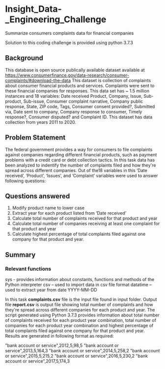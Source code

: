 # Insight_Data-_Engineering_Challenge
Summarize consumers complaints data for financial companies

Solution to this coding challenge is provided using python 3.7.3

## Background 
  This database is open source publically available dataset available at https://www.consumerfinance.gov/data-research/consumer-complaints/#download-the-data This dataset is collection of complaints about consumer financial products and services. Complaints were sent to these financial companies for responses. 
  This data set has ~ 1.5 million instances and 18 variables: Date received	Product, Company, Issue, Sub-product, Sub-issue, Consumer complaint narrative, Company public response, State, ZIP code, Tags, Consumer consent provided?, Submitted via, Date sent to company, Company response to consumer, Timely response?, Consumer disputed? and Complaint ID. This dataset has data collection from years 2011 to 2020. 
  
## Problem Statement
  The federal government provides a way for consumers to file complaints against companies regarding different financial products, such as payment problems with a credit card or debt collection tactics. In this task data has been analyzed to indentify the number of complaints filed and how they're spread across different companies. Out of the18 variables  in this ‘Date received’, ‘Product’, ‘Issues’, and ‘Complaint’ variables were used to answer following questions:
  
## Questions answered
1)	Modify product name to lower case 
2)	Extract year for each product listed from ‘Date received’
3)	Calculate total number of complaints received for that product and year
4)	Calculate total number of companies receiving at least one complaint for that product and year
5)	Calculate highest percentage of total complaints filed against one company for that product and year. 

## Summary
### Relevant functions
sys - provides information about constants, functions and methods of the Python interpreter
csv – used to import data in csv file format
datatime – used to extract year from date YYYY-MM-DD 

  In this task **complaints.csv** file is the input file found in input folder. Output file **report.csv** is output file showing total number of complaints and how they're spread across different companies for each product and year. The script generated using Python 3.7.3 provides information about total number of complaints received for each product year combination, total number of companies for each product year combination and highest percentage of total complaints filed against one company for that product and year. Results are generated in following format as required:
  
"bank account or service",2012,5,98,5
"bank account or service",2013,5,164,3
"bank account or service",2014,5,258,2
"bank account or service",2015,5,215,2
"bank account or service",2016,5,230,2
"bank account or service",2017,5,174,3
